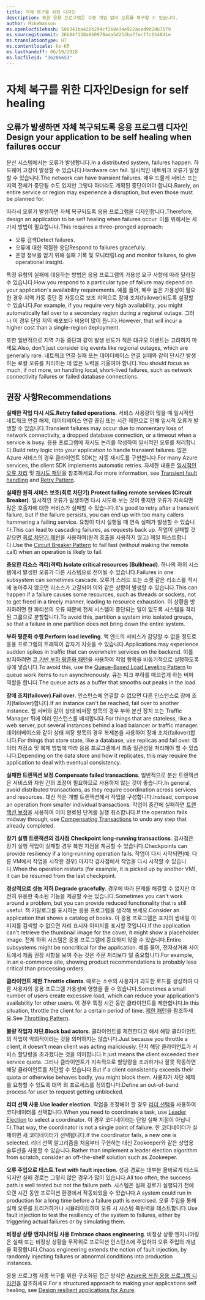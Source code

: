 ```yaml
---
title: 자체 복구를 위한 디자인
description: 복원 응용 프로그램은 수동 개입 없이 오류를 복구할 수 있습니다.
author: MikeWasson
ms.openlocfilehash: 508341ba428b294cf268e34e922aced9d2d67579
ms.sourcegitcommit: 26b04f138a860979aea5d253ba7fecffc654841e
ms.translationtype: HT
ms.contentlocale: ko-KR
ms.lasthandoff: 06/19/2018
ms.locfileid: "36206653"
---
```

# <a name="design-for-self-healing"></a><span data-ttu-id="08a64-103">자체 복구를 위한 디자인</span><span class="sxs-lookup"><span data-stu-id="08a64-103">Design for self healing</span></span>

## <a name="design-your-application-to-be-self-healing-when-failures-occur"></a><span data-ttu-id="08a64-104">오류가 발생하면 자체 복구되도록 응용 프로그램 디자인</span><span class="sxs-lookup"><span data-stu-id="08a64-104">Design your application to be self healing when failures occur</span></span>

<span data-ttu-id="08a64-105">분산 시스템에서는 오류가 발생합니다.</span><span class="sxs-lookup"><span data-stu-id="08a64-105">In a distributed system, failures happen.</span></span> <span data-ttu-id="08a64-106">하드웨어 고장이 발생할 수 있습니다.</span><span class="sxs-lookup"><span data-stu-id="08a64-106">Hardware can fail.</span></span> <span data-ttu-id="08a64-107">일시적인 네트워크 오류가 발생할 수 있습니다.</span><span class="sxs-lookup"><span data-stu-id="08a64-107">The network can have transient failures.</span></span> <span data-ttu-id="08a64-108">매우 드물게 서비스 또는 지역 전체가 중단될 수도 있지만 그렇다 하더라도 계획된 중단이어야 합니다.</span><span class="sxs-lookup"><span data-stu-id="08a64-108">Rarely, an entire service or region may experience a disruption, but even those must be planned for.</span></span>

<span data-ttu-id="08a64-109">따라서 오류가 발생하면 자체 복구되도록 응용 프로그램을 디자인합니다.</span><span class="sxs-lookup"><span data-stu-id="08a64-109">Therefore, design an application to be self healing when failures occur.</span></span> <span data-ttu-id="08a64-110">이를 위해서는 세 가지 방법이 필요합니다.</span><span class="sxs-lookup"><span data-stu-id="08a64-110">This requires a three-pronged approach:</span></span>

- <span data-ttu-id="08a64-111">오류 검색</span><span class="sxs-lookup"><span data-stu-id="08a64-111">Detect failures.</span></span>
- <span data-ttu-id="08a64-112">오류에 대한 적절한 응답</span><span class="sxs-lookup"><span data-stu-id="08a64-112">Respond to failures gracefully.</span></span>
- <span data-ttu-id="08a64-113">운영 정보를 얻기 위해 실패 기록 및 모니터링</span><span class="sxs-lookup"><span data-stu-id="08a64-113">Log and monitor failures, to give operational insight.</span></span>

<span data-ttu-id="08a64-114">특정 유형의 실패에 대응하는 방법은 응용 프로그램의 가용성 요구 사항에 따라 달라질 수 있습니다.</span><span class="sxs-lookup"><span data-stu-id="08a64-114">How you respond to a particular type of failure may depend on your application's availability requirements.</span></span> <span data-ttu-id="08a64-115">예를 들어, 매우 높은 가용성이 필요한 경우 지역 가동 중단 중 자동으로 보조 지역으로 장애 조치(failover)되도록 설정할 수 있습니다.</span><span class="sxs-lookup"><span data-stu-id="08a64-115">For example, if you require very high availability, you might automatically fail over to a secondary region during a regional outage.</span></span> <span data-ttu-id="08a64-116">그러나 이 경우 단일 지역 배포보다 비용이 많이 듭니다.</span><span class="sxs-lookup"><span data-stu-id="08a64-116">However, that will incur a higher cost than a single-region deployment.</span></span> 

<span data-ttu-id="08a64-117">또한 일반적으로 지역 가동 중단과 같이 발생 빈도가 적은 대규모 이벤트는 고려하지 마세요.</span><span class="sxs-lookup"><span data-stu-id="08a64-117">Also, don't just consider big events like regional outages, which are generally rare.</span></span> <span data-ttu-id="08a64-118">네트워크 연결 실패 또는 데이터베이스 연결 실패와 같이 단시간 발생하는 로컬 오류를 처리하는 데 많은 노력을 기울여야 합니다.</span><span class="sxs-lookup"><span data-stu-id="08a64-118">You should focus as much, if not more, on handling local, short-lived failures, such as network connectivity failures or failed database connections.</span></span>

## <a name="recommendations"></a><span data-ttu-id="08a64-119">권장 사항</span><span class="sxs-lookup"><span data-stu-id="08a64-119">Recommendations</span></span>

<span data-ttu-id="08a64-120">**실패한 작업 다시 시도**.</span><span class="sxs-lookup"><span data-stu-id="08a64-120">**Retry failed operations**.</span></span> <span data-ttu-id="08a64-121">서비스 사용량이 많을 때 일시적인 네트워크 연결 해제, 데이터베이스 연결 끊김 또는 시간 제한으로 인해 일시적 오류가 발생할 수 있습니다.</span><span class="sxs-lookup"><span data-stu-id="08a64-121">Transient failures may occur due to momentary loss of network connectivity, a dropped database connection, or a timeout when a service is busy.</span></span> <span data-ttu-id="08a64-122">응용 프로그램에 재시도 논리를 작성하여 일시적인 오류를 처리합니다.</span><span class="sxs-lookup"><span data-stu-id="08a64-122">Build retry logic into your application to handle transient failures.</span></span> <span data-ttu-id="08a64-123">많은 Azure 서비스의 경우 클라이언트 SDK는 자동 재시도를 구현합니다.</span><span class="sxs-lookup"><span data-stu-id="08a64-123">For many Azure services, the client SDK implements automatic retries.</span></span> <span data-ttu-id="08a64-124">자세한 내용은 [일시적인 오류 처리][transient-fault-handling] 및 [재시도 패턴][retry]을 참조하세요.</span><span class="sxs-lookup"><span data-stu-id="08a64-124">For more information, see [Transient fault handling][transient-fault-handling] and [Retry Pattern][retry].</span></span>

<span data-ttu-id="08a64-125">**실패한 원격 서비스 보호(회로 차단기)**.</span><span class="sxs-lookup"><span data-stu-id="08a64-125">**Protect failing remote services (Circuit Breaker)**.</span></span> <span data-ttu-id="08a64-126">일시적인 오류가 발생하면 다시 시도해 보는 것이 좋지만 오류가 지속되면 많은 호출자에 대한 서비스가 실패할 수 있습니다.</span><span class="sxs-lookup"><span data-stu-id="08a64-126">It's good to retry after a transient failure, but if the failure persists, you can end up with too many callers hammering a failing service.</span></span> <span data-ttu-id="08a64-127">요청이 다시 실행될 때 연속 실패가 발생할 수 있습니다.</span><span class="sxs-lookup"><span data-stu-id="08a64-127">This can lead to cascading failures, as requests back up.</span></span> <span data-ttu-id="08a64-128">작업이 실패할 것 같으면 [회로 차단기 패턴][circuit-breaker]을 사용하여(원격 호출을 사용하지 않고) 페일 패스트합니다.</span><span class="sxs-lookup"><span data-stu-id="08a64-128">Use the [Circuit Breaker Pattern][circuit-breaker] to fail fast (without making the remote call) when an operation is likely to fail.</span></span>  

<span data-ttu-id="08a64-129">**중요한 리소스 격리(격벽)**.</span><span class="sxs-lookup"><span data-stu-id="08a64-129">**Isolate critical resources (Bulkhead)**.</span></span> <span data-ttu-id="08a64-130">하나의 하위 시스템에서 발생한 오류가 다른 시스템으로 전이될 수 있습니다.</span><span class="sxs-lookup"><span data-stu-id="08a64-130">Failures in one subsystem can sometimes cascade.</span></span> <span data-ttu-id="08a64-131">오류가 스레드 또는 소켓 같은 리소스를 적시에 놓아주지 않으면 리소스가 고갈되어 이와 같은 상황이 발생할 수 있습니다.</span><span class="sxs-lookup"><span data-stu-id="08a64-131">This can happen if a failure causes some resources, such as threads or sockets, not to get freed in a timely manner, leading to resource exhaustion.</span></span> <span data-ttu-id="08a64-132">이 상황을 방지하려면 한 파티션의 오류 때문에 전체 시스템이 중단되는 일이 없도록 시스템을 격리된 그룹으로 분할합니다.</span><span class="sxs-lookup"><span data-stu-id="08a64-132">To avoid this, partition a system into isolated groups, so that a failure in one partition does not bring down the entire system.</span></span>  

<span data-ttu-id="08a64-133">**부하 평준화 수행**.</span><span class="sxs-lookup"><span data-stu-id="08a64-133">**Perform load leveling**.</span></span> <span data-ttu-id="08a64-134">백 엔드의 서비스가 감당할 수 없을 정도로 응용 프로그램의 트래픽이 갑자기 치솟을 수 있습니다.</span><span class="sxs-lookup"><span data-stu-id="08a64-134">Applications may experience sudden spikes in traffic that can overwhelm services on the backend.</span></span> <span data-ttu-id="08a64-135">이를 방지하려면 [큐 기반 부하 평준화 패턴][load-level]을 사용하여 작업 항목을 비동기적으로 실행하도록 큐에 넣습니다.</span><span class="sxs-lookup"><span data-stu-id="08a64-135">To avoid this, use the [Queue-Based Load Leveling Pattern][load-level] to queue work items to run asynchronously.</span></span> <span data-ttu-id="08a64-136">큐는 피크 부하를 매끄럽게 하는 버퍼 역할을 합니다.</span><span class="sxs-lookup"><span data-stu-id="08a64-136">The queue acts as a buffer that smooths out peaks in the load.</span></span> 

<span data-ttu-id="08a64-137">**장애 조치(failover)**.</span><span class="sxs-lookup"><span data-stu-id="08a64-137">**Fail over**.</span></span> <span data-ttu-id="08a64-138">인스턴스에 연결할 수 없으면 다른 인스턴스로 장애 조치(failover)합니다.</span><span class="sxs-lookup"><span data-stu-id="08a64-138">If an instance can't be reached, fail over to another instance.</span></span> <span data-ttu-id="08a64-139">웹 서버와 같이 상태 비저장 항목의 경우 부하 분산 장치 또는 Traffic Manager 뒤에 여러 인스턴스를 배치합니다.</span><span class="sxs-lookup"><span data-stu-id="08a64-139">For things that are stateless, like a web server, put several instances behind a load balancer or traffic manager.</span></span> <span data-ttu-id="08a64-140">데이터베이스와 같이 상태 저장 항목의 경우 복제본을 사용하여 장애 조치(failover)합니다.</span><span class="sxs-lookup"><span data-stu-id="08a64-140">For things that store state, like a database, use replicas and fail over.</span></span> <span data-ttu-id="08a64-141">데이터 저장소 및 복제 방법에 따라 응용 프로그램에서 최종 일관성을 처리해야 할 수 있습니다.</span><span class="sxs-lookup"><span data-stu-id="08a64-141">Depending on the data store and how it replicates, this may require the application to deal with eventual consistency.</span></span> 

<span data-ttu-id="08a64-142">**실패한 트랜잭션 보정**.</span><span class="sxs-lookup"><span data-stu-id="08a64-142">**Compensate failed transactions**.</span></span> <span data-ttu-id="08a64-143">일반적으로 분산 트랜잭션은 서비스와 자원 간의 조정이 필요하므로 사용하지 않는 것이 좋습니다.</span><span class="sxs-lookup"><span data-stu-id="08a64-143">In general, avoid distributed transactions, as they require coordination across services and resources.</span></span> <span data-ttu-id="08a64-144">대신 작은 개별 트랜잭션에서 작업을 구성합니다.</span><span class="sxs-lookup"><span data-stu-id="08a64-144">Instead, compose an operation from smaller individual transactions.</span></span> <span data-ttu-id="08a64-145">작업이 중간에 실패하면 [트랜잭션 보정][compensating-transactions]을 사용하여 이미 완료된 단계를 실행 취소합니다.</span><span class="sxs-lookup"><span data-stu-id="08a64-145">If the operation fails midway through, use [Compensating Transactions][compensating-transactions] to undo any step that already completed.</span></span> 

<span data-ttu-id="08a64-146">**장기 실행 트랜잭션의 검사점**.</span><span class="sxs-lookup"><span data-stu-id="08a64-146">**Checkpoint long-running transactions**.</span></span> <span data-ttu-id="08a64-147">검사점은 장기 실행 작업이 실패할 경우 복원 지점을 제공할 수 있습니다.</span><span class="sxs-lookup"><span data-stu-id="08a64-147">Checkpoints can provide resiliency if a long-running operation fails.</span></span> <span data-ttu-id="08a64-148">작업이 다시 시작되면(예: 다른 VM에서 작업을 시작한 경우) 마지막 검사점에서 작업을 다시 시작할 수 있습니다.</span><span class="sxs-lookup"><span data-stu-id="08a64-148">When the operation restarts (for example, it is picked up by another VM), it can be resumed from the last checkpoint.</span></span>

<span data-ttu-id="08a64-149">**정상적으로 성능 저하**.</span><span class="sxs-lookup"><span data-stu-id="08a64-149">**Degrade gracefully**.</span></span> <span data-ttu-id="08a64-150">경우에 따라 문제를 해결할 수 없지만 여전히 유용한 축소된 기능을 제공할 수는 있습니다.</span><span class="sxs-lookup"><span data-stu-id="08a64-150">Sometimes you can't work around a problem, but you can provide reduced functionality that is still useful.</span></span> <span data-ttu-id="08a64-151">책 카탈로그를 표시하는 응용 프로그램을 생각해 보세요.</span><span class="sxs-lookup"><span data-stu-id="08a64-151">Consider an application that shows a catalog of books.</span></span> <span data-ttu-id="08a64-152">이 응용 프로그램은 표지의 썸네일 이미지를 검색할 수 없으면 자리 표시자 이미지를 표시할 것입니다.</span><span class="sxs-lookup"><span data-stu-id="08a64-152">If the application can't retrieve the thumbnail image for the cover, it might show a placeholder image.</span></span> <span data-ttu-id="08a64-153">전체 하위 시스템은 응용 프로그램에 중요하지 않을 수 있습니다.</span><span class="sxs-lookup"><span data-stu-id="08a64-153">Entire subsystems might be noncritical for the application.</span></span> <span data-ttu-id="08a64-154">예를 들어, 전자상거래 사이트에서 제품 권장 사항을 보여 주는 것은 주문 처리보다 덜 중요합니다.</span><span class="sxs-lookup"><span data-stu-id="08a64-154">For example, in an e-commerce site, showing product recommendations is probably less critical than processing orders.</span></span>

<span data-ttu-id="08a64-155">**클라이언트 제한**.</span><span class="sxs-lookup"><span data-stu-id="08a64-155">**Throttle clients**.</span></span> <span data-ttu-id="08a64-156">때로는 소수의 사용자가 과도한 로드를 생성하여 다른 사용자의 응용 프로그램 가용성에 영향을 줄 수 있습니다.</span><span class="sxs-lookup"><span data-stu-id="08a64-156">Sometimes a small number of users create excessive load, which can reduce your application's availability for other users.</span></span> <span data-ttu-id="08a64-157">이 경우 특정 시간 동안 클라이언트를 제한합니다.</span><span class="sxs-lookup"><span data-stu-id="08a64-157">In this situation, throttle the client for a certain period of time.</span></span> <span data-ttu-id="08a64-158">[제한 패턴][throttle]을 참조하세요.</span><span class="sxs-lookup"><span data-stu-id="08a64-158">See [Throttling Pattern][throttle].</span></span>

<span data-ttu-id="08a64-159">**불량 작업자 차단**.</span><span class="sxs-lookup"><span data-stu-id="08a64-159">**Block bad actors**.</span></span> <span data-ttu-id="08a64-160">클라이언트를 제한한다고 해서 해당 클라이언트의 작업이 악의적이라는 것을 의미하지는 않습니다.</span><span class="sxs-lookup"><span data-stu-id="08a64-160">Just because you throttle a client, it doesn't mean client was acting maliciously.</span></span> <span data-ttu-id="08a64-161">단지 해당 클라이언트가 서비스 할당량을 초과했다는 것을 의미합니다.</span><span class="sxs-lookup"><span data-stu-id="08a64-161">It just means the client exceeded their service quota.</span></span> <span data-ttu-id="08a64-162">그러나 클라이언트가 지속적으로 할당량을 초과하거나 잘못 작동하면 해당 클라이언트를 차단할 수 있습니다.</span><span class="sxs-lookup"><span data-stu-id="08a64-162">But if a client consistently exceeds their quota or otherwise behaves badly, you might block them.</span></span> <span data-ttu-id="08a64-163">사용자가 차단 해제를 요청할 수 있도록 대역 외 프로세스를 정의합니다.</span><span class="sxs-lookup"><span data-stu-id="08a64-163">Define an out-of-band process for user to request getting unblocked.</span></span>

<span data-ttu-id="08a64-164">**리더 선택 사용**.</span><span class="sxs-lookup"><span data-stu-id="08a64-164">**Use leader election**.</span></span> <span data-ttu-id="08a64-165">작업을 조정해야 할 경우 [리더 선택][leader-election]을 사용하여 코디네이터를 선택합니다.</span><span class="sxs-lookup"><span data-stu-id="08a64-165">When you need to coordinate a task, use [Leader Election][leader-election] to select a coordinator.</span></span> <span data-ttu-id="08a64-166">이 경우 코디네이터는 단일 실패 지점이 아닙니다.</span><span class="sxs-lookup"><span data-stu-id="08a64-166">That way, the coordinator is not a single point of failure.</span></span> <span data-ttu-id="08a64-167">한 코디네이터가 실패하면 새 코디네이터가 선택됩니다.</span><span class="sxs-lookup"><span data-stu-id="08a64-167">If the coordinator fails, a new one is selected.</span></span> <span data-ttu-id="08a64-168">리더 선택 알고리즘을 처음부터 구현하는 대신 Zookeeper와 같은 상업용 솔루션을 사용할 수 있습니다.</span><span class="sxs-lookup"><span data-stu-id="08a64-168">Rather than implement a leader election algorithm from scratch, consider an off-the-shelf solution such as Zookeeper.</span></span>  

<span data-ttu-id="08a64-169">**오류 주입으로 테스트**.</span><span class="sxs-lookup"><span data-stu-id="08a64-169">**Test with fault injection**.</span></span> <span data-ttu-id="08a64-170">성공 경로는 대부분 올바르게 테스트되지만 실패 경로는 그렇지 않은 경우가 많이 있습니다.</span><span class="sxs-lookup"><span data-stu-id="08a64-170">All too often, the success path is well tested but not the failure path.</span></span> <span data-ttu-id="08a64-171">시스템은 실패 경로가 실행되기 전에 오랜 시간 동안 프로덕션 환경에서 작동되었을 수 있습니다.</span><span class="sxs-lookup"><span data-stu-id="08a64-171">A system could run in production for a long time before a failure path is exercised.</span></span> <span data-ttu-id="08a64-172">오류 주입을 통해 실제 오류를 트리거하거나 시뮬레이트하여 오류 시 시스템 복원력을 테스트합니다.</span><span class="sxs-lookup"><span data-stu-id="08a64-172">Use fault injection to test the resiliency of the system to failures, either by triggering actual failures or by simulating them.</span></span> 

<span data-ttu-id="08a64-173">**비정상 상황 엔지니어링 사용**.</span><span class="sxs-lookup"><span data-stu-id="08a64-173">**Embrace chaos engineering**.</span></span> <span data-ttu-id="08a64-174">비정상 상황 엔지니어링은 실패 또는 비정상 상황을 무작위로 프로덕션 인스턴스에 주입하여 오류 주입의 개념을 확장합니다.</span><span class="sxs-lookup"><span data-stu-id="08a64-174">Chaos engineering extends the notion of fault injection, by randomly injecting failures or abnormal conditions into production instances.</span></span> 

<span data-ttu-id="08a64-175">응용 프로그램 자동 복구를 위한 구조화된 접근 방식은 [Azure용 복원 응용 프로그램 디자인][resiliency-overview]을 참조하세요.</span><span class="sxs-lookup"><span data-stu-id="08a64-175">For a structured approach to making your applications self healing, see [Design resilient applications for Azure][resiliency-overview].</span></span>  

[circuit-breaker]: ../../patterns/circuit-breaker.md
[compensating-transactions]: ../../patterns/compensating-transaction.md
[leader-election]: ../../patterns/leader-election.md
[load-level]: ../../patterns/queue-based-load-leveling.md
[resiliency-overview]: ../../resiliency/index.md
[retry]: ../../patterns/retry.md
[throttle]: ../../patterns/throttling.md
[transient-fault-handling]: ../../best-practices/transient-faults.md

